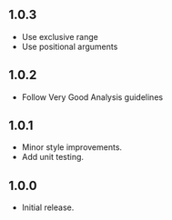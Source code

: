 ## 1.0.3

* Use exclusive range
* Use positional arguments

## 1.0.2

* Follow Very Good Analysis guidelines

## 1.0.1

* Minor style improvements.
* Add unit testing.

## 1.0.0

* Initial release.
